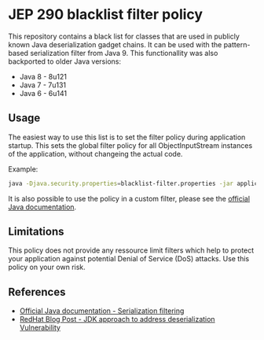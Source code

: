 # JEP 290 blacklist filter policy

This repository contains a black list for classes that are used in publicly known Java deserialization gadget chains. It can be used with the pattern-based serialization filter from Java 9. This functionallity was also backported to older Java versions:
- Java 8 - 8u121 
- Java 7 - 7u131 
- Java 6 - 6u141

## Usage
The easiest way to use this list is to set the filter policy during application startup. This sets the global filter policy for all ObjectInputStream instances of the application, without changeing the actual code. 

Example: 

```bash
java -Djava.security.properties=blacklist-filter.properties -jar application.jar 
```

It is also possible to use the policy in a custom filter, please see the [official Java documentation](https://docs.oracle.com/javase/10/core/serialization-filtering1.htm#JSCOR-GUID-3ECB288D-E5BD-4412-892F-E9BB11D4C98A).

## Limitations
This policy does not provide any ressource limit filters which help to protect your application against potential Denial of Service (DoS) attacks. Use this policy on your own risk. 

## References
- [Official Java documentation - Serialization filtering](https://docs.oracle.com/javase/10/core/serialization-filtering1.htm#JSCOR-GUID-3ECB288D-E5BD-4412-892F-E9BB11D4C98A)
- [RedHat Blog Post - JDK approach to address deserialization Vulnerability](https://access.redhat.com/blogs/766093/posts/3135411)
